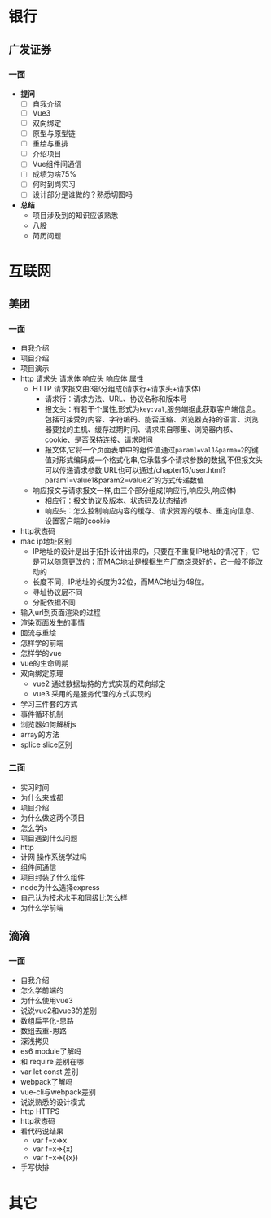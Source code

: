 # 银行
## 广发证券
### 一面
- **提问**
  - [ ] 自我介绍
  - [ ] Vue3
  - [ ] 双向绑定
  - [ ] 原型与原型链
  - [ ] 重绘与重排
  - [ ] 介绍项目
  - [ ] Vue组件间通信
  - [ ] 成绩为啥75%
  - [ ] 何时到岗实习
  - [ ] 设计部分是谁做的？熟悉切图吗
- **总结**
  - 项目涉及到的知识应该熟悉
  - 八股
  - 简历问题
# 互联网
## 美团
### 一面
- 自我介绍
- 项目介绍
- 项目演示
- http 请求头 请求体 响应头 响应体 属性
  - HTTP 请求报文由3部分组成(请求行+请求头+请求体)
    - 请求行：请求方法、URL、协议名称和版本号
    - 报文头：有若干个属性,形式为`key:val`,服务端据此获取客户端信息。包括可接受的内容、字符编码、能否压缩、浏览器支持的语言、浏览器要找的主机、缓存过期时间、请求来自哪里、浏览器内核、cookie、是否保持连接、请求时间
    - 报文体,它将一个页面表单中的组件值通过`param1=val1&parma=2`的键值对形式编码成一个格式化串,它承载多个请求参数的数据,不但报文头可以传递请求参数,URL也可以通过/chapter15/user.html? param1=value1&param2=value2”的方式传递数值
  - 响应报文与请求报文一样,由三个部分组成(响应行,响应头,响应体)
    - 相应行：报文协议及版本、状态码及状态描述
    - 响应头：怎么控制响应内容的缓存、请求资源的版本、重定向信息、设置客户端的cookie
- http状态码
- mac ip地址区别
  - IP地址的设计是出于拓扑设计出来的，只要在不重复IP地址的情况下，它是可以随意更改的；而MAC地址是根据生产厂商烧录好的，它一般不能改动的
  - 长度不同，IP地址的长度为32位，而MAC地址为48位。
  - 寻址协议层不同
  - 分配依据不同
- 输入url到页面渲染的过程
- 渲染页面发生的事情
- 回流与重绘
- 怎样学的前端
- 怎样学的vue
- vue的生命周期
- 双向绑定原理
  - vue2 通过数据劫持的方式实现的双向绑定
  - vue3 采用的是服务代理的方式实现的
- 学习三件套的方式
- 事件循环机制
- 浏览器如何解析js
- array的方法
- splice slice区别
### 二面
- 实习时间
- 为什么来成都
- 项目介绍
- 为什么做这两个项目
- 怎么学js
- 项目遇到什么问题
- http
- 计网 操作系统学过吗
- 组件间通信
- 项目封装了什么组件
- node为什么选择express
- 自己认为技术水平和同级比怎么样
- 为什么学前端

## 滴滴
### 一面
- 自我介绍
- 怎么学前端的
- 为什么使用vue3
- 说说vue2和vue3的差别
- 数组扁平化-思路
- 数组去重-思路
- 深浅拷贝
- es6 module了解吗
- 和 require 差别在哪
- var let const 差别
- webpack了解吗
- vue-cli与webpack差别
- 说说熟悉的设计模式
- http HTTPS
- http状态码
- 看代码说结果
  - var f=x=>x
  - var f=x=>{x} 
  - var f=x=>({x})
- 手写快排
# 其它
